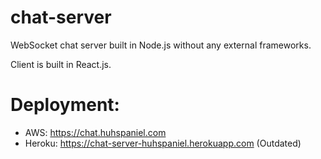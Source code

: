 # chat-server

WebSocket chat server built in Node.js without any external frameworks.

Client is built in React.js.

# Deployment:
* AWS: https://chat.huhspaniel.com
* Heroku: https://chat-server-huhspaniel.herokuapp.com (Outdated)
